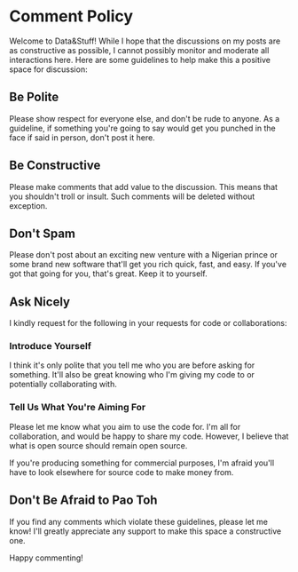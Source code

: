 # Comment Policy
Welcome to Data&Stuff! While I hope that the discussions on my posts are as constructive as possible, I cannot possibly monitor and moderate all interactions here. Here are some guidelines to help make this a positive space for discussion:

## Be Polite
Please show respect for everyone else, and don't be rude to anyone. As a guideline, if something you're going to say would get you punched in the face if said in person, don't post it here.

## Be Constructive
Please make comments that add value to the discussion. This means that you shouldn't troll or insult. Such comments will be deleted without exception.

## Don't Spam
Please don't post about an exciting new venture with a Nigerian prince or some brand new software that'll get you rich quick, fast, and easy. If you've got that going for you, that's great. Keep it to yourself.

## Ask Nicely
I kindly request for the following in your requests for code or collaborations:

### Introduce Yourself
I think it's only polite that you tell me who you are before asking for something. It'll also be great knowing who I'm giving my code to or potentially collaborating with.

### Tell Us What You're Aiming For
Please let me know what you aim to use the code for. I'm all for collaboration, and would be happy to share my code. However, I believe that what is open source should remain open source.

If you're producing something for commercial purposes, I'm afraid you'll have to look elsewhere for source code to make money from.

## Don't Be Afraid to Pao Toh
If you find any comments which violate these guidelines, please let me know! I'll greatly appreciate any support to make this space a constructive one.

Happy commenting!